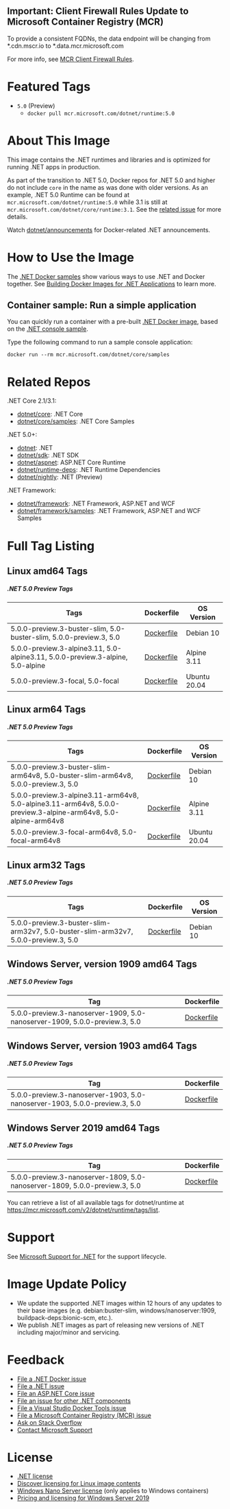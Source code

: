 ## Important: Client Firewall Rules Update to Microsoft Container Registry (MCR)

To provide a consistent FQDNs, the data endpoint will be changing from *.cdn.mscr.io to *.data.mcr.microsoft.com

For more info, see [MCR Client Firewall Rules](https://aka.ms/mcr/firewallrules).

# Featured Tags

* `5.0` (Preview)
  * `docker pull mcr.microsoft.com/dotnet/runtime:5.0`

# About This Image

This image contains the .NET runtimes and libraries and is optimized for running .NET apps in production.

As part of the transition to .NET 5.0, Docker repos for .NET 5.0 and higher do not include `core` in the name as was done with older versions. As an example, .NET 5.0 Runtime can be found at `mcr.microsoft.com/dotnet/runtime:5.0` while 3.1 is still at `mcr.microsoft.com/dotnet/core/runtime:3.1`. See the [related issue](https://github.com/dotnet/dotnet-docker/issues/1765) for more details.

Watch [dotnet/announcements](https://github.com/dotnet/announcements/labels/Docker) for Docker-related .NET announcements.

# How to Use the Image

The [.NET Docker samples](https://github.com/dotnet/dotnet-docker/blob/master/samples/README.md) show various ways to use .NET and Docker together. See [Building Docker Images for .NET Applications](https://docs.microsoft.com/dotnet/core/docker/building-net-docker-images) to learn more.

## Container sample: Run a simple application

You can quickly run a container with a pre-built [.NET Docker image](https://hub.docker.com/_/microsoft-dotnet-core-samples/), based on the [.NET console sample](https://github.com/dotnet/dotnet-docker/blob/master/samples/dotnetapp/README.md).

Type the following command to run a sample console application:

```console
docker run --rm mcr.microsoft.com/dotnet/core/samples
```

# Related Repos

.NET Core 2.1/3.1:

* [dotnet/core](https://hub.docker.com/_/microsoft-dotnet-core/): .NET Core
* [dotnet/core/samples](https://hub.docker.com/_/microsoft-dotnet-core-samples/): .NET Core Samples

.NET 5.0+:

* [dotnet](https://hub.docker.com/_/microsoft-dotnet/): .NET
* [dotnet/sdk](https://hub.docker.com/_/microsoft-dotnet-sdk/): .NET SDK
* [dotnet/aspnet](https://hub.docker.com/_/microsoft-dotnet-aspnet/): ASP.NET Core Runtime
* [dotnet/runtime-deps](https://hub.docker.com/_/microsoft-dotnet-runtime-deps/): .NET Runtime Dependencies
* [dotnet/nightly](https://hub.docker.com/_/microsoft-dotnet-nightly/): .NET (Preview)

.NET Framework:

* [dotnet/framework](https://hub.docker.com/_/microsoft-dotnet-framework/): .NET Framework, ASP.NET and WCF
* [dotnet/framework/samples](https://hub.docker.com/_/microsoft-dotnet-framework-samples/): .NET Framework, ASP.NET and WCF Samples

# Full Tag Listing

## Linux amd64 Tags
##### .NET 5.0 Preview Tags
Tags | Dockerfile | OS Version
-----------| -------------| -------------
5.0.0-preview.3-buster-slim, 5.0-buster-slim, 5.0.0-preview.3, 5.0 | [Dockerfile](https://github.com/dotnet/dotnet-docker/blob/master/5.0/runtime/buster-slim/amd64/Dockerfile) | Debian 10
5.0.0-preview.3-alpine3.11, 5.0-alpine3.11, 5.0.0-preview.3-alpine, 5.0-alpine | [Dockerfile](https://github.com/dotnet/dotnet-docker/blob/master/5.0/runtime/alpine3.11/amd64/Dockerfile) | Alpine 3.11
5.0.0-preview.3-focal, 5.0-focal | [Dockerfile](https://github.com/dotnet/dotnet-docker/blob/master/5.0/runtime/focal/amd64/Dockerfile) | Ubuntu 20.04

## Linux arm64 Tags
##### .NET 5.0 Preview Tags
Tags | Dockerfile | OS Version
-----------| -------------| -------------
5.0.0-preview.3-buster-slim-arm64v8, 5.0-buster-slim-arm64v8, 5.0.0-preview.3, 5.0 | [Dockerfile](https://github.com/dotnet/dotnet-docker/blob/master/5.0/runtime/buster-slim/arm64v8/Dockerfile) | Debian 10
5.0.0-preview.3-alpine3.11-arm64v8, 5.0-alpine3.11-arm64v8, 5.0.0-preview.3-alpine-arm64v8, 5.0-alpine-arm64v8 | [Dockerfile](https://github.com/dotnet/dotnet-docker/blob/master/5.0/runtime/alpine3.11/arm64v8/Dockerfile) | Alpine 3.11
5.0.0-preview.3-focal-arm64v8, 5.0-focal-arm64v8 | [Dockerfile](https://github.com/dotnet/dotnet-docker/blob/master/5.0/runtime/focal/arm64v8/Dockerfile) | Ubuntu 20.04

## Linux arm32 Tags
##### .NET 5.0 Preview Tags
Tags | Dockerfile | OS Version
-----------| -------------| -------------
5.0.0-preview.3-buster-slim-arm32v7, 5.0-buster-slim-arm32v7, 5.0.0-preview.3, 5.0 | [Dockerfile](https://github.com/dotnet/dotnet-docker/blob/master/5.0/runtime/buster-slim/arm32v7/Dockerfile) | Debian 10

## Windows Server, version 1909 amd64 Tags
##### .NET 5.0 Preview Tags
Tag | Dockerfile
---------| ---------------
5.0.0-preview.3-nanoserver-1909, 5.0-nanoserver-1909, 5.0.0-preview.3, 5.0 | [Dockerfile](https://github.com/dotnet/dotnet-docker/blob/master/5.0/runtime/nanoserver-1909/amd64/Dockerfile)

## Windows Server, version 1903 amd64 Tags
##### .NET 5.0 Preview Tags
Tag | Dockerfile
---------| ---------------
5.0.0-preview.3-nanoserver-1903, 5.0-nanoserver-1903, 5.0.0-preview.3, 5.0 | [Dockerfile](https://github.com/dotnet/dotnet-docker/blob/master/5.0/runtime/nanoserver-1903/amd64/Dockerfile)

## Windows Server 2019 amd64 Tags
##### .NET 5.0 Preview Tags
Tag | Dockerfile
---------| ---------------
5.0.0-preview.3-nanoserver-1809, 5.0-nanoserver-1809, 5.0.0-preview.3, 5.0 | [Dockerfile](https://github.com/dotnet/dotnet-docker/blob/master/5.0/runtime/nanoserver-1809/amd64/Dockerfile)

You can retrieve a list of all available tags for dotnet/runtime at https://mcr.microsoft.com/v2/dotnet/runtime/tags/list.

# Support

See [Microsoft Support for .NET](https://github.com/dotnet/core/blob/master/microsoft-support.md) for the support lifecycle.

# Image Update Policy

* We update the supported .NET images within 12 hours of any updates to their base images (e.g. debian:buster-slim, windows/nanoserver:1909, buildpack-deps:bionic-scm, etc.).
* We publish .NET images as part of releasing new versions of .NET including major/minor and servicing.

# Feedback

* [File a .NET Docker issue](https://github.com/dotnet/dotnet-docker/issues)
* [File a .NET issue](https://github.com/dotnet/core/issues)
* [File an ASP.NET Core issue](https://github.com/aspnet/home/issues)
* [File an issue for other .NET components](https://github.com/dotnet/core/blob/master/Documentation/core-repos.md)
* [File a Visual Studio Docker Tools issue](https://github.com/microsoft/dockertools/issues)
* [File a Microsoft Container Registry (MCR) issue](https://github.com/microsoft/containerregistry/issues)
* [Ask on Stack Overflow](https://stackoverflow.com/questions/tagged/.net-core)
* [Contact Microsoft Support](https://support.microsoft.com/contactus/)

# License

* [.NET license](https://github.com/dotnet/dotnet-docker/blob/master/LICENSE)
* [Discover licensing for Linux image contents](https://github.com/dotnet/dotnet-docker/blob/master/documentation/image-artifact-details.md)
* [Windows Nano Server license](https://hub.docker.com/_/microsoft-windows-nanoserver/) (only applies to Windows containers)
* [Pricing and licensing for Windows Server 2019](https://www.microsoft.com/cloud-platform/windows-server-pricing)

